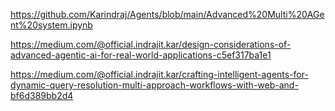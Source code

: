 https://github.com/Karindraj/Agents/blob/main/Advanced%20Multi%20AGent%20system.ipynb

https://medium.com/@official.indrajit.kar/design-considerations-of-advanced-agentic-ai-for-real-world-applications-c5ef317ba1e1

https://medium.com/@official.indrajit.kar/crafting-intelligent-agents-for-dynamic-query-resolution-multi-approach-workflows-with-web-and-bf6d389bb2d4

